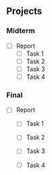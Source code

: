 ## Projects

### Midterm

- [ ] Report
    - [ ] Task 1
    - [ ] Task 2
    - [ ] Task 3
    - [ ] Task 4

### Final
- [ ] Report
    - [ ] Task 1
    - [ ] Task 2
    - [ ] Task 3
    - [ ] Task 4

